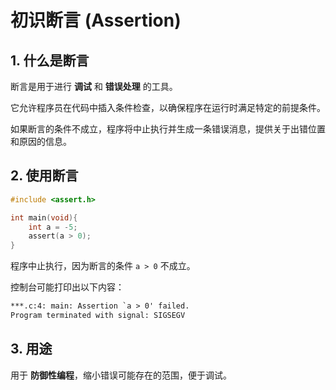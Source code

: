 # 初识断言 (Assertion)

## 1. 什么是断言

断言是用于进行 **调试** 和 **错误处理** 的工具。

它允许程序员在代码中插入条件检查，以确保程序在运行时满足特定的前提条件。

如果断言的条件不成立，程序将中止执行并生成一条错误消息，提供关于出错位置和原因的信息。

## 2. 使用断言

```c
#include <assert.h>

int main(void){
    int a = -5;
    assert(a > 0);
}
```

程序中止执行，因为断言的条件 `a > 0` 不成立。

控制台可能打印出以下内容：

```txt
***.c:4: main: Assertion `a > 0' failed.
Program terminated with signal: SIGSEGV
```

## 3. 用途

用于 **防御性编程**，缩小错误可能存在的范围，便于调试。
